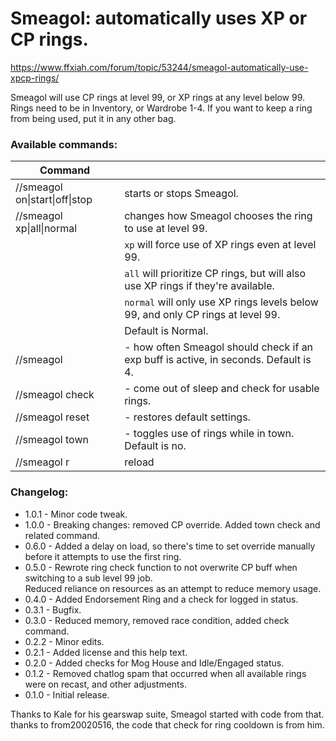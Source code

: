 # Smeagol: automatically uses XP or CP rings.

https://www.ffxiah.com/forum/topic/53244/smeagol-automatically-use-xpcp-rings/

Smeagol will use CP rings at level 99, or XP rings at any level below 99.
Rings need to be in Inventory, or Wardrobe 1-4. If you want to keep a ring from being used, put it in any other bag.

### Available commands:
| Command | |
|---|---|
|//smeagol on\|start\|off\|stop | starts or stops Smeagol.|  
|//smeagol xp\|all\|normal | changes how Smeagol chooses the ring to use at level 99.|  
||                          `xp` will force use of XP rings even at level 99.|  
||                          `all` will prioritize CP rings, but will also use XP rings if they're available.|  
||                          `normal` will only use XP rings levels below 99, and only CP rings at level 99.|  
||                           Default is Normal.|  
|//smeagol <number>| - how often Smeagol should check if an exp buff is active, in seconds. Default is 4.|  
|//smeagol check| - come out of sleep and check for usable rings.|  
|//smeagol reset| - restores default settings.|  
|//smeagol town| - toggles use of rings while in town. Default is no.|
|//smeagol r|reload|u|unload| - reloads/unloads Smeagol.|  

### Changelog:
- 1.0.1 - Minor code tweak.
- 1.0.0 - Breaking changes: removed CP override. Added town check and related command.
- 0.6.0 - Added a delay on load, so there's time to set override manually before it attempts to use the first ring.
- 0.5.0 - Rewrote ring check function to not overwrite CP buff when switching to a sub level 99 job.  
          Reduced reliance on resources as an attempt to reduce memory usage.
- 0.4.0 - Added Endorsement Ring and a check for logged in status.  
- 0.3.1 - Bugfix.  
- 0.3.0 - Reduced memory, removed race condition, added check command.  
- 0.2.2 - Minor edits.  
- 0.2.1 - Added license and this help text.  
- 0.2.0 - Added checks for Mog House and Idle/Engaged status.  
- 0.1.2 - Removed chatlog spam that occurred when all available rings were on recast, and other adjustments.  
- 0.1.0 - Initial release.  

Thanks to Kale for his gearswap suite, Smeagol started with code from that.  
thanks to from20020516, the code that check for ring cooldown is from him.  
